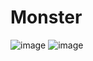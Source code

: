 # Monster
![image](https://github.com/Siggy28/Monster/assets/116528510/8d972d1b-cfd7-48aa-bedf-aa83f54deb44)
![image](https://github.com/Siggy28/Monster/assets/116528510/d288b5ac-56e9-44c6-b65b-dae2d5b59be8)
